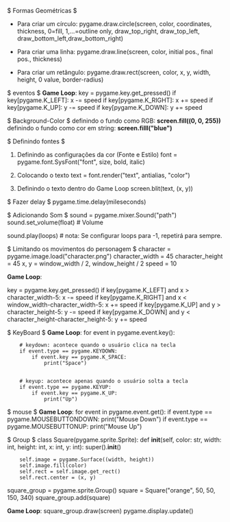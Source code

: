 $ Formas Geométricas $
- Para criar um círculo:
pygame.draw.circle(screen, color, coordinates, thickness, 0=fill, 1,...=outline only, draw_top_right, draw_top_left, draw_bottom_left,draw_bottom_right)

- Para criar uma linha:
pygame.draw.line(screen, color, initial pos., final pos., thickness)

- Para criar um retângulo:
pygame.draw.rect(screen, color,  x, y, width, height, 0 value, border-radius)


$ eventos $
**Game Loop**:
key = pygame.key.get_pressed()
if key[pygame.K_LEFT]:
    x -= speed
if key[pygame.K_RIGHT]:
    x += speed
if key[pygame.K_UP]:
    y -= speed
if key[pygame.K_DOWN]:
    y += speed


$ Background-Color $
definindo o fundo como RGB: **screen.fill((0, 0, 255))**
definindo o fundo como cor em string: **screen.filll("blue")**


$ Definindo fontes $
1. Definindo as configurações da cor (Fonte e Estilo)
font = pygame.font.SysFont("font", size, bold, italic)

2. Colocando o texto
text = font.render("text", antialias, "color")

3. Definindo o texto dentro do Game Loop
screen.blit(text, (x, y))


$ Fazer delay $
pygame.time.delay(mileseconds)


$ Adicionando Som $
sound = pygame.mixer.Sound("path")
sound.set_volume(float)  # Volume

sound.play(loops)  # nota: Se configurar loops para -1, repetirá para sempre.


$ Limitando os movimentos do personagem $
character = pygame.image.load("character.png")
character_width = 45
character_height = 45
x, y = window_width / 2, window_height / 2
speed = 10

**Game Loop**:

key = pygame.key.get_pressed()
if key[pygame.K_LEFT] and x > character_width-5:
    x -= speed
if key[pygame.K_RIGHT] and x < window_width-character_width-5:
    x += speed
if key[pygame.K_UP] and y > character_height-5:
    y -= speed
if key[pygame.K_DOWN] and y < character_height-character_height-5:
    y += speed


$ KeyBoard $
**Game Loop**:
    for event in pygame.event.key():

        # keydown: acontece quando o usuário clica na tecla
        if event.type == pygame.KEYDOWN:
            if event.key == pygame.K_SPACE:
                print("Space")


        # keyup: acontece apenas quando o usuário solta a tecla
        if event.type == pygame.KEYUP:
            if event.key == pygame.K_UP:
                print("Up")




$ mouse $
**Game Loop**:
    for event in pygame.event.get():
        if event.type == pygame.MOUSEBUTTONDOWN:
            print("Mouse Down")
        if event.type == pygame.MOUSEBUTTONUP:
            print("Mouse Up")



$ Group $
class Square(pygame.sprite.Sprite):
    def __init__(self, color: str, width: int, height: int, x: int, y: int):
        super().__init__()

        self.image = pygame.Surface((width, height))
        self.image.fill(color)
        self.rect = self.image.get_rect()
        self.rect.center = (x, y)

square_group = pygame.sprite.Group()
square = Square("orange", 50, 50, 150, 340)
square_group.add(square)

**Game Loop**:
    square_group.draw(screen)
    pygame.display.update()
